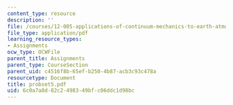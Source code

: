 ```yaml
---
content_type: resource
description: ''
file: /courses/12-005-applications-of-continuum-mechanics-to-earth-atmospheric-and-planetary-sciences-spring-2006/6c0a7a8d82c2498349bfc06ddc1d98bc_probset5.pdf
file_type: application/pdf
learning_resource_types:
- Assignments
ocw_type: OCWFile
parent_title: Assignments
parent_type: CourseSection
parent_uid: c4516f8b-65ef-b250-4b87-acb3c93c478a
resourcetype: Document
title: probset5.pdf
uid: 6c0a7a8d-82c2-4983-49bf-c06ddc1d98bc
---
```

